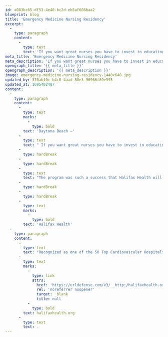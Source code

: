 ```yaml
---
id: a083bc65-df53-4e40-bc2d-eb5af608baa2
blueprint: blog
title: 'Emergency Medicine Nursing Residency'
excerpt:
  -
    type: paragraph
    content:
      -
        type: text
        text: 'If you want great nurses you have to invest in educating them to work in the only largest emergency department and only trauma center in the area. '
meta_title: 'Emergency Medicine Nursing Residency'
meta_description: 'If you want great nurses you have to invest in educating them to work in the only largest emergency department and only trauma center in the area.'
opengraph_title: '{{ meta_title }}'
opengraph_description: '{{ meta_description }}'
image: emergency-medicine-nursing-residency-1440x640.jpg
updated_by: 370ab10c-b4c0-4aad-88e3-96966f89e595
updated_at: 1695402487
content:
  -
    type: paragraph
    content:
      -
        type: text
        marks:
          -
            type: bold
        text: 'Daytona Beach –'
      -
        type: text
        text: " If you want great nurses you have to invest in educating them to work in the only largest emergency department and only trauma center in the area. \_Nine Daytona State College Nursing School graduates and One Florida State College Nursing School graduate chose to grow their careers at Halifax Health. \_They came to Halifax Health partially because of the new Emergency Nurse Residency Program.\_ The one year program, the only in the area, features four hours of didactic learning each week taught by physician and nurse subject matter experts. “The education partners with the nurses’ regular shift work and focuses on more advanced training in emergency and trauma care for new emergency department nurses to enhance their skill set,” according to Lindsay Martin, RN, Nurse Manager of Emergency and Trauma Services. \_In addition, the nurses will complete the following certifications; Basic Life Support, Advanced Cardiovascular Life Support, Pediatric Advanced Life Support, National Institute of Health Stroke Training, Trauma Nursing Core Course, Emergency Nursing Pediatric Course, and Certified Emergency Nurse."
      -
        type: hardBreak
      -
        type: hardBreak
      -
        type: text
        text: "The program was such a success that Halifax Health will be starting a new cohort every six months. \_The education curriculum is designed to prepare the nurses for the Certified Emergency Nursing Exam. \_This first cohort has had a 100% pass rate for their trauma course and will graduate from the program in December 2020.\_The next eight nurse cohort will start their residency this July. The cohorts will run simultaneously to enhance support, training, and teamwork. \_“An Emergency Department is only as good as its nurses, physicians and ancillary staff who are there to provide life saving care 24-7, 365 days a year,” said Stephen Viel, MD and Emergency Services Medical Director."
      -
        type: hardBreak
      -
        type: hardBreak
      -
        type: text
        marks:
          -
            type: bold
        text: 'Halifax Health'
  -
    type: paragraph
    content:
      -
        type: text
        text: "Recognized as one of the 50 Top Cardiovascular Hospitals™ in the United States by IBM Watson Health™, Halifax Health serves Volusia and Flagler counties, providing a continuum of healthcare services through a network of organizations including a tertiary hospital, two community hospitals, an urgent care, psychiatric services, a cancer treatment center with five outreach locations, the area’s largest hospice, a center for inpatient rehabilitation, outpatient rehabilitation clinics, primary care walk-in clinics, a clinic specializing in women’s health, a pediatric care community clinic, three children’s medical practices, a home healthcare agency, and an exclusive provider organization.\_ Halifax Health offers the area’s only Level II Trauma Center, Comprehensive Stroke Center, Center for Transplant Services, Pediatric Intensive Care Unit, Pediatric Emergency Department, Child and Adolescent Behavioral Services, complete Neurosurgical Services, OB Emergency Department and Level III Neonatal Intensive Care Unit that cares for babies born earlier than 28 weeks.\_ For more information, visit\_"
      -
        type: text
        marks:
          -
            type: link
            attrs:
              href: 'https://urldefense.com/v3/__http:/halifaxhealth.org/__;!aaPAlifS5grJ!T27h5xwRDxjFmhPbooWSeNXC_A7ADouxMrjctNgx5qUzHRW52zqAyPwzfIq1l0t3crUd$'
              rel: 'noreferrer noopener'
              target: _blank
              title: null
          -
            type: bold
        text: halifaxhealth.org
      -
        type: text
        text: .
---
```

